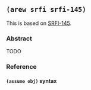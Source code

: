 
## `(arew srfi srfi-145)`

This is based on [SRFI-145](https://srfi.schemers.org/srfi-145/).

### Abstract

TODO

### Reference

#### `(assume obj)` syntax
